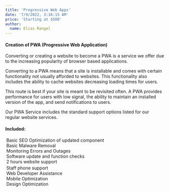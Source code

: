 ```yaml
---
title: 'Progressive Web Apps'
date: '7/9/2022, 3:16:15 AM'
price: 'Starting at $500'
author:
  name: Elias Rangel
---
```


#### Creation of PWA (Progressive Web Application)

Converting or creating a website to become a PWA is a service we offer due to the increasing popularity of browser based applications.

Converting to a PWA means that a site is installable and comes with certain functionality not usually afforded to websites. This functionality also includes the ability to cache websites decreasing loading times for users.

This route is best if your site is meant to be revisited often. A PWA provides performance for users with low signal, the ability to maintain an installed version of the app, and send notifications to users.

Our PWA Service includes the standard support options listed for our regular website services.

#### Included:

<div >
<ul style="margin:.25em;padding:0;list-style-type: none;" >
<li>Basic SEO Optimization of updated component</li>
<li>Basic Malware Removal</li>
<li>Monitoring Errors and Outages</li>
<li>Software update and function checks</li>
<li>2 hours website support</li>

</ul>
<ul style="margin:.25em;padding:0;list-style-type: none;" >

<li>Staff phone support</li>
<li>Web Developer Assistance</li>
<li>Mobile Optimization</li>
<li>Design Optimization</li>
</ul>
</div>
